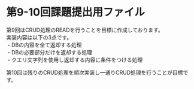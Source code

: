# 第9-10回課題提出用ファイル

第9回はCRUD処理のREADを行うことを目標に作成しております。  
実装内容は以下の3点です。  
・DBの内容を全て返却する処理  
・DBの必要部分だけを返却する処理   
・クエリ文字列を使用し返却する内容に条件をつける処理

第10回は残りのCRUD処理を順次実装し一通りCRUD処理を行うことが目標です。